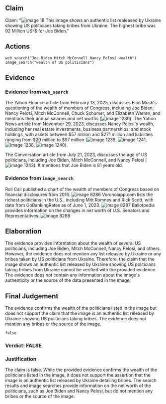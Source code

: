 ## Claim
Claim: "![image 18](media/59.jpg) This image shows an authentic list realeased by Ukraine showing US politicians taking bribes from Ukraine. The highest bribe was 92 Million US-$ for Joe Biden."

## Actions
```
web_search("Joe Biden Mitch McConnell Nancy Pelosi wealth")
image_search("wealth of US politicians")
```

## Evidence
### Evidence from `web_search`
The Yahoo Finance article from February 13, 2025, discusses Elon Musk's questioning of the wealth of members of Congress, including Joe Biden, Nancy Pelosi, Mitch McConnell, Chuck Schumer, and Elizabeth Warren, and mentions their annual salaries and net worths (![image 1230](media/2025-08-06_18-50-1754506214-174513.jpg)). The Yahoo News article from November 29, 2023, discusses Nancy Pelosi's wealth, including her real estate investments, business partnerships, and stock holdings, with assets between $57 million and $271 million and liabilities ranging from $20 million to $97 million (![image 1239](media/2025-08-06_18-50-1754506226-785324.jpg), ![image 1241](media/2025-08-06_18-50-1754506233-228521.jpg), ![image 1238](media/2025-08-06_18-50-1754506226-090152.jpg), ![image 1240](media/2025-08-06_18-50-1754506228-024286.jpg)).

The Conversation article from July 21, 2023, discusses the age of US politicians, including Joe Biden, Mitch McConnell, and Nancy Pelosi (![image 1243](media/2025-08-06_18-50-1754506238-527637.jpg)). It mentions that Joe Biden is 81 years old.


### Evidence from `image_search`
Roll Call published a chart of the wealth of members of Congress based on financial disclosures from 2016. ![image 8286](media/2025-08-30_08-26-1756542411-248450.jpg) Voronoiapp.com lists the richest politicians in the U.S., including Mitt Romney and Rick Scott, with data from GoBankingRates as of June 1, 2023. ![image 8287](media/2025-08-30_08-26-1756542412-201739.jpg) Ballotpedia provides information on the changes in net worth of U.S. Senators and Representatives. ![image 8288](media/2025-08-30_08-26-1756542413-187003.jpg)


## Elaboration
The evidence provides information about the wealth of several US politicians, including Joe Biden, Mitch McConnell, Nancy Pelosi, and others. However, the evidence does not mention any list released by Ukraine or any bribes taken by US politicians from Ukraine. Therefore, the claim that the image shows an authentic list released by Ukraine showing US politicians taking bribes from Ukraine cannot be verified with the provided evidence. The evidence does not contain any information about the image's authenticity or the source of the data presented in the image.


## Final Judgement
The evidence confirms the wealth of the politicians listed in the image but does not support the claim that the image is an authentic list released by Ukraine showing US politicians taking bribes. The evidence does not mention any bribes or the source of the image.

`false`

### Verdict: FALSE

### Justification
The claim is false. While the provided evidence confirms the wealth of the politicians listed in the image, it does not support the assertion that the image is an authentic list released by Ukraine detailing bribes. The search results and image searches provide information on the net worth of the politicians, such as Joe Biden and Nancy Pelosi, but do not mention any bribes or the source of the image.
